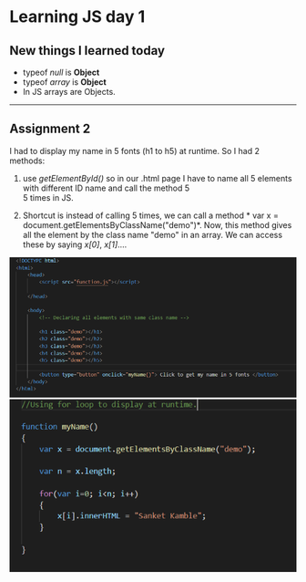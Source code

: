 # Learning JS day 1

## New things I learned today

* typeof *null* is **Object**
* typeof *array* is **Object**
* In JS arrays are Objects.

---

## Assignment 2 

I had to display my name in 5 fonts (h1 to h5) at runtime. So I had 2 methods:

1. use *getElementById()* so in our .html page I have to name all 5 elements with different ID name and call the method 5  
   5 times in JS.

2. Shortcut is instead of calling 5 times, we can call a method * var x = document.getElementsByClassName("demo")*.
   Now, this method gives all the element by the class name "demo" in an array.
   We can access these by saying *x[0]*, *x[1]*....
   
  <img src="Assignment 3/images/html.png"> </img>
  <img src="Assignment 3/images/JS.png"> </img>


